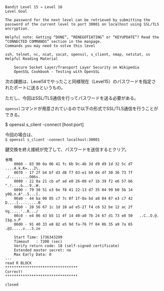 ```
Bandit Level 15 → Level 16
Level Goal

The password for the next level can be retrieved by submitting the password of the current level to port 30001 on localhost using SSL/TLS encryption.

Helpful note: Getting “DONE”, “RENEGOTIATING” or “KEYUPDATE”? Read the “CONNECTED COMMANDS” section in the manpage.
Commands you may need to solve this level

ssh, telnet, nc, ncat, socat, openssl, s_client, nmap, netstat, ss
Helpful Reading Material

    Secure Socket Layer/Transport Layer Security on Wikipedia
    OpenSSL Cookbook - Testing with OpenSSL
```

次の課題は、Level14でやったこと同様現在（Level15）のパスワードを指定されたポートに送るというもの。  

ただし、今回はSSL/TLS通信を行ってパスワードを送る必要がある。  

`openssl`コマンドが用意されているので以下の形式でSSL/TLS通信を行うことができる。  

$ openssl s_client -connect [host:port]

今回の場合は、  
`$ openssl s_client -connect localhost:30001`  


鍵交換を終え接続が完了して、パスワードを送信するとクリア。  

```
省略
    0060 - 83 90 0a 06 41 fc 6b 9c-4b 3d d9 d9 1d 32 5c d7   ....A.k.K=...2\.
    0070 - 17 2f b4 bf d3 d8 f7 03-e1 b9 04 4f 30 36 73 7f   ./.........O06s.
    0080 - 22 8a 21 cb af ad e0 26-08 e7 1b 39 f2 e6 57 b6   ".!....&...9..W.
    0090 - 79 30 51 e3 6e f8 41 22-13 d7 35 04 99 b0 5b 14   y0Q.n.A"..5...[.
    00a0 - 44 ba 00 05 c7 7c 8f 1f-8a bd a8 04 87 e3 c7 42   D....|.........B
    00b0 - 20 56 67 1c 1d 10 ad e5-27 f4 c6 52 be 12 ac 2f    Vg.....'..R.../
    00c0 - e4 86 43 b5 11 4f 14 40-a0 7b 24 67 d1 73 e8 50   ..C..O.@.{$g.s.P
    00d0 - 91 40 33 e8 82 e5 9d fa-76 7f 84 0b 35 a9 7a 65   .@3.....v...5.ze

    Start Time: 1736343299
    Timeout   : 7200 (sec)
    Verify return code: 18 (self-signed certificate)
    Extended master secret: no
    Max Early Data: 0
---
read R BLOCK
*********************************
Correct!
*********************************

closed
```
